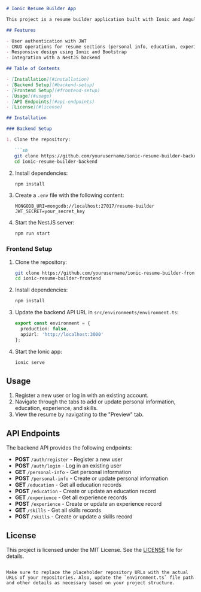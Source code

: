
```markdown
# Ionic Resume Builder App

This project is a resume builder application built with Ionic and Angular for the frontend, and NestJS with MongoDB for the backend. Users can create, update, and delete their resume sections such as personal information, education, experience, and skills. It also includes user authentication with JWT.

## Features

- User authentication with JWT
- CRUD operations for resume sections (personal info, education, experience, skills)
- Responsive design using Ionic and Bootstrap
- Integration with a NestJS backend

## Table of Contents

- [Installation](#installation)
- [Backend Setup](#backend-setup)
- [Frontend Setup](#frontend-setup)
- [Usage](#usage)
- [API Endpoints](#api-endpoints)
- [License](#license)

## Installation

### Backend Setup

1. Clone the repository:

   ```sh
   git clone https://github.com/yourusername/ionic-resume-builder-backend.git
   cd ionic-resume-builder-backend
   ```

2. Install dependencies:

   ```sh
   npm install
   ```

3. Create a `.env` file with the following content:

   ```env
   MONGODB_URI=mongodb://localhost:27017/resume-builder
   JWT_SECRET=your_secret_key
   ```

4. Start the NestJS server:

   ```sh
   npm run start
   ```

### Frontend Setup

1. Clone the repository:

   ```sh
   git clone https://github.com/yourusername/ionic-resume-builder-frontend.git
   cd ionic-resume-builder-frontend
   ```

2. Install dependencies:

   ```sh
   npm install
   ```

3. Update the backend API URL in `src/environments/environment.ts`:

   ```typescript
   export const environment = {
     production: false,
     apiUrl: 'http://localhost:3000'
   };
   ```

4. Start the Ionic app:

   ```sh
   ionic serve
   ```

## Usage

1. Register a new user or log in with an existing account.
2. Navigate through the tabs to add or update personal information, education, experience, and skills.
3. View the resume by navigating to the "Preview" tab.

## API Endpoints

The backend API provides the following endpoints:

- **POST** `/auth/register` - Register a new user
- **POST** `/auth/login` - Log in an existing user
- **GET** `/personal-info` - Get personal information
- **POST** `/personal-info` - Create or update personal information
- **GET** `/education` - Get all education records
- **POST** `/education` - Create or update an education record
- **GET** `/experience` - Get all experience records
- **POST** `/experience` - Create or update an experience record
- **GET** `/skills` - Get all skills records
- **POST** `/skills` - Create or update a skills record

## License

This project is licensed under the MIT License. See the [LICENSE](LICENSE) file for details.
```

Make sure to replace the placeholder repository URLs with the actual URLs of your repositories. Also, update the `environment.ts` file path and other details as necessary based on your project structure.
